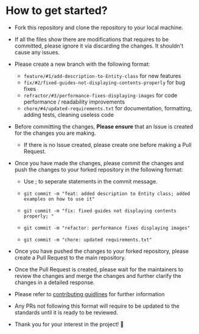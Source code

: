 # How to get started?

- Fork this repository and clone the repository to your local machine.

- If all the files show there are modifications that requires to be committed,
please ignore it via discarding the changes. It shouldn't cause any issues.

- Please create a new branch with the following format:
  - `feature/#1/add-description-to-Entity-class` for new features
  - `fix/#2/fixed-guides-not-displaying-contents-properly` for bug fixes
  - `refractor/#3/performance-fixes-displaying-images` for code performance / readability improvements
  - `chore/#4/updated-requirements.txt` for documentation, formatting, adding tests, cleaning useless code

- Before committing the changes, **Please ensure** that an Issue is created for the changes you are making.
  - If there is no Issue created, please create one before making a Pull Request.

- Once you have made the changes, please commit the changes and push the changes to your forked repository in the following format:
  - Use ; to seperate statements in the commit message.

  - `git commit -m "feat: added description to Entity class; added examples on how to use it"`
  - `git commit -m "fix: fixed guides not displaying contents properly; "`
  - `git commit -m "refactor: performance fixes displaying images"`
  - `git commit -m "chore: updated requirements.txt"`

- Once you have pushed the changes to your forked repository, please create a Pull Request to the main repository.

- Once the Pull Request is created, please wait for the maintainers to review the changes and merge the changes and further clarify the changes
in a detailed response.

- Please refer to [contributing guidlines](https://dev.to/varbsan/a-simplified-convention-for-naming-branches-and-commits-in-git-il4) for further information

- Any PRs not following this format will require to be updated to the standards until it is ready to be reviewed.

- Thank you for your interest in the project! 🎉
